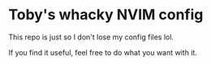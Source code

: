 # Toby's whacky NVIM config

This repo is just so I don't lose my config files lol.

If you find it useful, feel free to do what you want with it.
